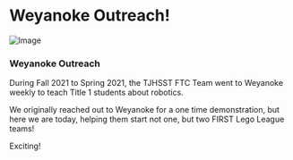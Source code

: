 # Weyanoke Outreach!

![Image](/img/routes/growing-up-with-robots/weyanoke/weyanoke1.jpg)

### Weyanoke Outreach

During Fall 2021 to Spring 2021, the TJHSST FTC Team went to Weyanoke weekly to teach Title 1 students about robotics.

We originally reached out to Weyanoke for a one time demonstration, but here we are today, helping them start not one, but two FIRST Lego League teams!

Exciting!
